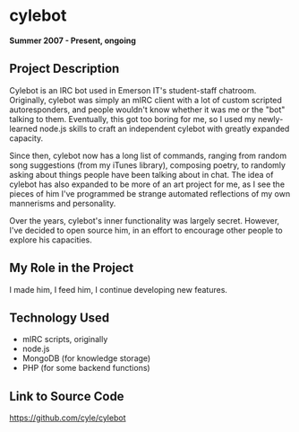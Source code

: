 # cylebot

**Summer 2007 - Present, ongoing**

## Project Description

Cylebot is an IRC bot used in Emerson IT's student-staff chatroom. Originally, cylebot was simply an mIRC client with a lot of custom scripted autoresponders, and people wouldn't know whether it was me or the "bot" talking to them. Eventually, this got too boring for me, so I used my newly-learned node.js skills to craft an independent cylebot with greatly expanded capacity.

Since then, cylebot now has a long list of commands, ranging from random song suggestions (from my iTunes library), composing poetry, to randomly asking about things people have been talking about in chat. The idea of cylebot has also expanded to be more of an art project for me, as I see the pieces of him I've programmed be strange automated reflections of my own mannerisms and personality.

Over the years, cylebot's inner functionality was largely secret. However, I've decided to open source him, in an effort to encourage other people to explore his capacities.

## My Role in the Project

I made him, I feed him, I continue developing new features.

## Technology Used

- mIRC scripts, originally
- node.js
- MongoDB (for knowledge storage)
- PHP (for some backend functions)

## Link to Source Code

https://github.com/cyle/cylebot